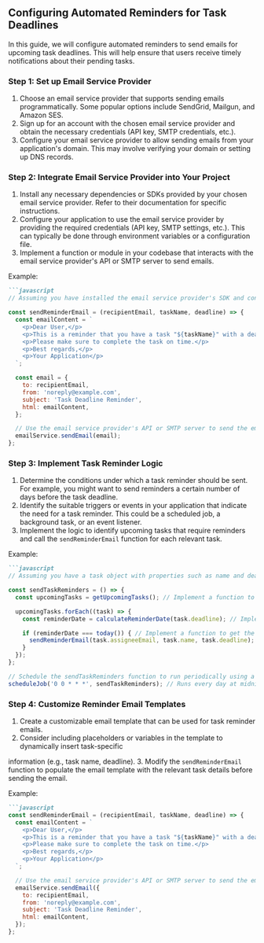 

## Configuring Automated Reminders for Task Deadlines

In this guide, we will configure automated reminders to send emails for upcoming task deadlines. This will help ensure that users receive timely notifications about their pending tasks.

### Step 1: Set up Email Service Provider

1. Choose an email service provider that supports sending emails programmatically. Some popular options include SendGrid, Mailgun, and Amazon SES.
2. Sign up for an account with the chosen email service provider and obtain the necessary credentials (API key, SMTP credentials, etc.).
3. Configure your email service provider to allow sending emails from your application's domain. This may involve verifying your domain or setting up DNS records.

### Step 2: Integrate Email Service Provider into Your Project

1. Install any necessary dependencies or SDKs provided by your chosen email service provider. Refer to their documentation for specific instructions.
2. Configure your application to use the email service provider by providing the required credentials (API key, SMTP settings, etc.). This can typically be done through environment variables or a configuration file.
3. Implement a function or module in your codebase that interacts with the email service provider's API or SMTP server to send emails.

Example:
```markdown
```javascript
// Assuming you have installed the email service provider's SDK and configured the necessary environment variables

const sendReminderEmail = (recipientEmail, taskName, deadline) => {
  const emailContent = `
    <p>Dear User,</p>
    <p>This is a reminder that you have a task "${taskName}" with a deadline on ${deadline}.</p>
    <p>Please make sure to complete the task on time.</p>
    <p>Best regards,</p>
    <p>Your Application</p>
  `;

  const email = {
    to: recipientEmail,
    from: 'noreply@example.com',
    subject: 'Task Deadline Reminder',
    html: emailContent,
  };

  // Use the email service provider's API or SMTP server to send the email
  emailService.sendEmail(email);
};
```

### Step 3: Implement Task Reminder Logic

1. Determine the conditions under which a task reminder should be sent. For example, you might want to send reminders a certain number of days before the task deadline.
2. Identify the suitable triggers or events in your application that indicate the need for a task reminder. This could be a scheduled job, a background task, or an event listener.
3. Implement the logic to identify upcoming tasks that require reminders and call the `sendReminderEmail` function for each relevant task.

Example:
```markdown
```javascript
// Assuming you have a task object with properties such as name and deadline

const sendTaskReminders = () => {
  const upcomingTasks = getUpcomingTasks(); // Implement a function to retrieve upcoming tasks from your database or API

  upcomingTasks.forEach((task) => {
    const reminderDate = calculateReminderDate(task.deadline); // Implement a function to calculate the reminder date based on your requirements

    if (reminderDate === today()) { // Implement a function to get the current date
      sendReminderEmail(task.assigneeEmail, task.name, task.deadline);
    }
  });
};

// Schedule the sendTaskReminders function to run periodically using a scheduler or cron job
scheduleJob('0 0 * * *', sendTaskReminders); // Runs every day at midnight
```

### Step 4: Customize Reminder Email Templates

1. Create a customizable email template that can be used for task reminder emails.
2. Consider including placeholders or variables in the template to dynamically insert task-specific

 information (e.g., task name, deadline).
3. Modify the `sendReminderEmail` function to populate the email template with the relevant task details before sending the email.

Example:
```markdown
```javascript
const sendReminderEmail = (recipientEmail, taskName, deadline) => {
  const emailContent = `
    <p>Dear User,</p>
    <p>This is a reminder that you have a task "${taskName}" with a deadline on ${deadline}.</p>
    <p>Please make sure to complete the task on time.</p>
    <p>Best regards,</p>
    <p>Your Application</p>
  `;

  // Use the email service provider's API or SMTP server to send the email
  emailService.sendEmail({
    to: recipientEmail,
    from: 'noreply@example.com',
    subject: 'Task Deadline Reminder',
    html: emailContent,
  });
};
```

